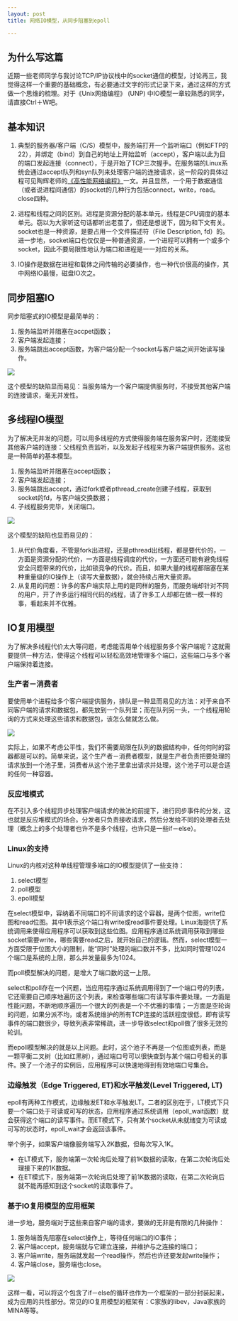```yaml
---
layout: post
title: 网络IO模型，从同步阻塞到epoll

---
```


## 为什么写这篇
近期一些老师同学与我讨论TCP/IP协议栈中的socket通信的模型，讨论再三，我觉得这样一个重要的基础概念，有必要通过文字的形式记录下来，通过这样的方式做一个思维的梳理。对于《Unix网络编程》 (UNP) 中IO模型一章较熟悉的同学，请直接Ctrl＋W吧。

## 基本知识
1. 典型的服务器/客户端（C/S）模型中，服务端打开一个监听端口（例如FTP的22），并绑定（bind）到自己的地址上开始监听（accept），客户端以此为目的端口发起连接（connect），于是开始了TCP三次握手。在服务端的Linux系统会通过accept队列和syn队列来处理客户端的连接请求，这一阶段的具体过程可见陶辉老师的[《高性能网络编程》](http://blog.csdn.net/russell_tao/article/details/9111769)一文。并且显然，一个用于数据通信（或者说进程间通信）的socket的几种行为包括connect，write，read。close四种。

1. 进程和线程之间的区别。进程是资源分配的基本单元，线程是CPU调度的基本单元。窃以为大家听这句话都听出老茧了，但还是想说下，因为和下文有关。socket也是一种资源，是要占用一个文件描述符（File Description, fd）的。 进一步地，socket端口也仅仅是一种普通资源，一个进程可以拥有一个或多个socket，因此不要局限性地认为端口和进程是一一对应的关系。 

1. IO操作是数据在进程和载体之间传输的必要操作，也一种代价很高的操作，其中网络IO最慢，磁盘IO次之。
 

## 同步阻塞IO
同步阻塞式的IO模型是最简单的：

1. 服务端监听并阻塞在accpet函数；
2. 客户端发起连接；
3. 服务端跳出accept函数，为客户端分配一个socket与客户端之间开始读写操作。

 ![]({{site.baseurl}}/assets/images/CMS/blocking-io.png)

这个模型的缺陷显而易见：当服务端为一个客户端提供服务时，不接受其他客户端的连接请求，毫无并发性。

## 多线程IO模型
为了解决无并发的问题，可以用多线程的方式使得服务端在服务客户时，还能接受其他客户端的连接：父线程负责监听，以及发起子线程来为客户端提供服务。这也是一种简单的基本模型。

1. 服务端监听并阻塞在accept函数；
2. 客户端发起连接；
3. 服务端跳出accept，通过fork或者pthread_create创建子线程，获取到socket的fd，与客户端交换数据；
4. 子线程服务完毕，关闭端口。

 ![]({{site.baseurl}}/assets/images/CMS/blocking-io-fork.png)

这个模型的缺陷也显而易见的：

1. 从代价角度看，不管是fork出进程，还是pthread出线程，都是要代价的，一方面是资源分配的代价，一方面是线程调度的代价，一方面还可能有避免线程安全问题带来的代价，比如锁竞争的代价。而且，如果大量的线程都阻塞在某种重量级的IO操作上（读写大量数据），就会持续占用大量资源。
2. 从复用的问题：许多的客户端实际上用的是同样的服务，而服务端却针对不同的用户，开了许多运行相同代码的线程，请了许多工人却都在做一模一样的事，看起来并不优雅。

## IO复用模型
为了解决多线程代价太大等问题，考虑能否用单个线程服务多个客户端呢？这就需要提供一种方法，使得这个线程可以轻松高效地管理多个端口，这些端口与多个客户端保持着连接。

### 生产者－消费者
要使用单个进程给多个客户端提供服务，排队是一种显而易见的方法：对于来自不同客户端的请求和数据包，都先放到一个队列里；而在队列另一头，一个线程用轮询的方式来处理这些请求和数据包，该怎么做就怎么做。

 ![]({{site.baseurl}}/assets/images/CMS/io-multiplexing.png)
  
实际上，如果不考虑公平性，我们不需要局限在队列的数据结构中，任何何时的容器都是可以的。简单来说，这个生产者－消费者模型，就是生产者负责把要处理的请求放到一个池子里，消费者从这个池子里拿出请求并处理，这个池子可以是合适的任何一种容器。
 
### 反应堆模式
在不引入多个线程异步处理客户端请求的做法的前提下，进行同步事件的分发，这也就是反应堆模式的场合。分发者只负责接收请求，然后分发给不同的处理者去处理（概念上的多个处理者也许不是多个线程，也许只是一些if－else）。

### Linux的支持
Linux的内核对这种单线程管理多端口的IO模型提供了一些支持：

1. select模型
2. poll模型
3. epoll模型

在select模型中，容纳着不同端口的不同请求的这个容器，是两个位图，write位图和read位图。其中1表示这个端口有write或read事件要处理。Linux海提供了系统调用来使得应用程序可以获取到这些位图。应用程序通过系统调用获取到哪些socket需要write，哪些需要read之后，就开始自己的逻辑。然而，select模型一方面受限于位图大小的限制，能“同时”处理的端口数并不多，比如同时管理1024个端口是系统的上限，那么并发量最多为1024。

而poll模型解决的问题，是增大了端口数的这一上限。

select和poll存在一个问题，当应用程序通过系统调用得到了一个端口号的列表，它还需要自己顺序地遍历这个列表，来检查哪些端口有读写事件要处理。一方面是性能问题，不断地顺序遍历一个很大的列表是一个不优雅的事情；一方面是空轮询的问题，如果分派不均，或者系统维护的所有TCP连接的活跃程度很低，即有读写事件的端口数很少，导致列表非常稀疏，进一步导致select和poll做了很多无效的轮训。

而epoll模型解决的就是以上问题。此时，这个池子不再是一个位图或列表，而是一颗平衡二叉树（比如红黑树），通过端口号可以很快查到与某个端口号相关的事件。换了一个池子的实例后，应用程序可以快速地得到有效地端口号集合。

### 边缘触发（Edge Triggered, ET)和水平触发(Level Triggered, LT)

epoll有两种工作模式，边缘触发ET和水平触发LT。二者的区别在于，LT模式下只要一个端口处于可读或可写的状态，应用程序通过系统调用（epoll_wait函数）就会获得这个端口的读写事件。而ET模式下，只有某个socket从未就绪变为可读或可写的状态时，epoll_wait才会返回该事件。

举个例子，如果客户端像服务端写入2K数据，但每次写入1K。

* 在LT模式下，服务端第一次轮询后处理了前1K数据的读取，在第二次轮询后处理接下来的1K数据。
* 在ET模式下，服务端第一次轮询后处理了前1K数据的读取，在第二次轮询后就不能再感知到这个socket的读取事件了。 

### 基于IO复用模型的应用框架
进一步地，服务端对于这些来自客户端的请求，要做的无非是有限的几种操作：

1. 服务端首先阻塞在select操作上，等待任何端口的IO事件；
2. 客户端accept，服务端就与它建立连接，并维护与之连接的端口；
3. 客户端write，服务端就发起一个read操作，然后也许还要发起write操作；
4. 客户端close，服务端也close。

 ![]({{site.baseurl}}/assets/images/CMS/io-multiplexing-ifelse.png)

这样一看，可以将这个包含了if－else的循环也作为一个框架的一部分封装起来，成为应用的共性部分。常见的IO复用模型的框架有：C家族的libev，Java家族的MINA等等。



